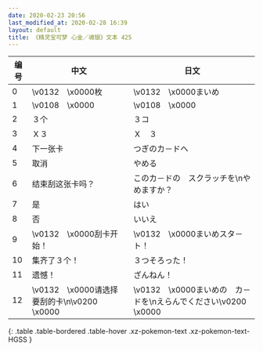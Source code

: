 ```yaml
---
date: 2020-02-23 20:56
last_modified_at: 2020-02-28 16:39
layout: default
title: 《精灵宝可梦 心金／魂银》文本 425
---
```

| 编号 | 中文 | 日文 |
| ---- | ---- | ---- |
| 0 | \v0132　\x0000枚 | \v0132　\x0000まいめ |
| 1 | \v0108　\x0000 | \v0108　\x0000 |
| 2 | ３个 | ３コ |
| 3 | Ｘ３ | Ｘ　３ |
| 4 | 下一张卡 | つぎのカ－ドへ |
| 5 | 取消 | やめる |
| 6 | 结束刮这张卡吗？ | このカ－ドの　スクラッチを\nやめますか？ |
| 7 | 是 | はい |
| 8 | 否 | いいえ |
| 9 | \v0132　\x0000刮卡开始！ | \v0132　\x0000まいめスタ－ト！ |
| 10 | 集齐了３个！ | ３つそろった！ |
| 11 | 遗憾！ | ざんねん！ |
| 12 | \v0132　\x0000请选择要刮的卡\n\v0200　\x0000 | \v0132　\x0000まいめの　カ－ドを\nえらんでください\v0200　\x0000 |
{: .table .table-bordered .table-hover .xz-pokemon-text .xz-pokemon-text-HGSS }